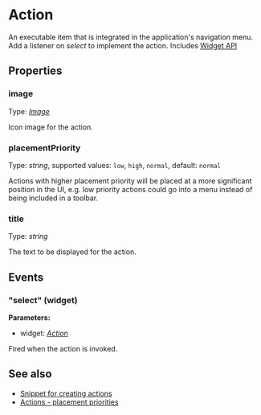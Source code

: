 ---
---
# Action
An executable item that is integrated in the application's navigation menu. Add a listener on *select* to implement the action.
Includes [Widget API](Widget.md)

## Properties
### image
Type: *[Image](../types.md#image)*

Icon image for the action.
### placementPriority
Type: *string*, supported values: `low`, `high`, `normal`, default: `normal`

Actions with higher placement priority will be placed at a more significant position in the UI, e.g. low priority actions could go into a menu instead of being included in a toolbar.
### title
Type: *string*

The text to be displayed for the action.

## Events
### "select" (widget)

**Parameters:**

- widget: *[Action](Action.md)*

Fired when the action is invoked.


## See also
- [Snippet for creating actions](https://github.com/eclipsesource/tabris-js/blob/v1.3.0/snippets/action/action.js)
- [Actions - placement priorities](https://github.com/eclipsesource/tabris-js/blob/v1.3.0/snippets/action-placement-priority/action-placement-priority.js)
